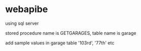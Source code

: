 # webapibe


using sql server

stored procedure name is GETGARAGES, table name is garage

add sample values in garage table '103rd', '77th' etc
